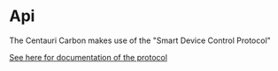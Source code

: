 # Api

The Centauri Carbon makes use of the "Smart Device Control Protocol"

[See here for documentation of the protocol](https://github.com/cbd-tech/SDCP-Smart-Device-Control-Protocol-V3.0.0/blob/main/SDCP(Smart%20Device%20Control%20Protocol)_V3.0.0_EN.md)